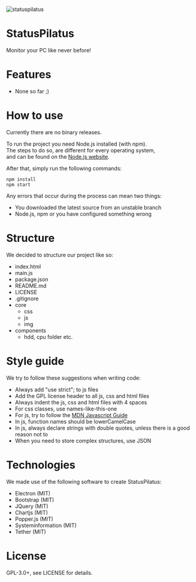 ![statuspilatus](https://avatars1.githubusercontent.com/u/32306556)

# StatusPilatus

Monitor your PC like never before!

# Features

* None so far ;)

# How to use

Currently there are no binary releases.

To run the project you need Node.js installed (with npm).  
The steps to do so, are different for every operating system,  
and can be found on the [Node.js website](https://nodejs.org/en/).

After that, simply run the following commands:

```
npm install
npm start
```

Any errors that occur during the process can mean two things:

* You downloaded the latest source from an unstable branch
* Node.js, npm or you have configured something wrong

# Structure

We decided to structure our project like so:

- index.html
- main.js
- package.json
- README.md
- LICENSE
- .gitignore
- core
    - css
    - js
    - img
- components
    - hdd, cpu folder etc.


# Style guide

We try to follow these suggestions when writing code:

* Always add "use strict"; to js files
* Add the GPL license header to all js, css and html files
* Always indent the js, css and html files with 4 spaces
* For css classes, use names-like-this-one
* For js, try to follow the [MDN Javascript Guide](https://developer.mozilla.org/en-US/docs/Web/JavaScript/Guide)
* In js, function names should be lowerCamelCase
* In js, always declare strings with double quotes, unless there is a good reason not to
* When you need to store complex structures, use JSON

# Technologies

We made use of the following software to create StatusPilatus:

* Electron (MIT)
* Bootstrap (MIT)
* JQuery (MIT)
* Chartjs (MIT)
* Popper.js (MIT)
* Systeminformation (MIT)
* Tether (MIT)

# License

GPL-3.0+, see LICENSE for details.
